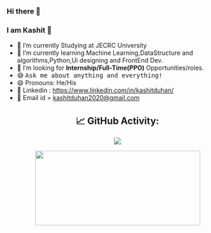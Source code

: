 ### Hi there 👋
### I am Kashit 👋

- 🔭 I’m currently Studying at JECRC University
- 🌱 I’m currently learning Machine Learning,DataStructure and algorithms,Python,Ui designing and FrontEnd Dev.
- 💼 I’m looking for **Internship/Full-Time(PPO)** Opportunities/roles.
- 😅 <samp>Ask me about anything and everything!</samp>
- 😄 Pronouns: He/His
- 🔗 Linkedin : https://www.linkedin.com/in/kashitduhan/
- 💼 Email id = kashitduhan2020@gmail.com


<div align="center">
 <h2>📈 GitHub Activity:</h2>
  <img src="https://github-readme-stats.vercel.app/api?username=HeyKashit&&show_icons=true&title_color=ffffff&icon_color=bb2acf&text_color=daf7dc&bg_color=151515"/>
  <p align="center">
  <img height="170px" width='375px' src="https://github-readme-stats.vercel.app/api/top-langs/?username=HeyKashit&layout=compact&theme=react" />
</p>
</div>




